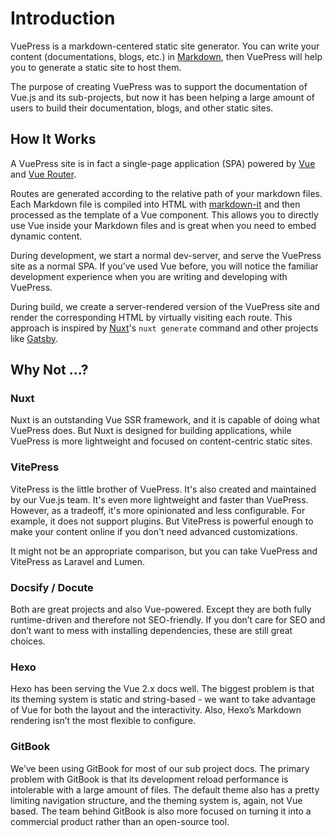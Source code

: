 # Introduction

VuePress is a markdown-centered static site generator. You can write your content (documentations, blogs, etc.) in [Markdown](https://en.wikipedia.org/wiki/Markdown), then VuePress will help you to generate a static site to host them.

The purpose of creating VuePress was to support the documentation of Vue.js and its sub-projects, but now it has been helping a large amount of users to build their documentation, blogs, and other static sites.

## How It Works

A VuePress site is in fact a single-page application (SPA) powered by [Vue](https://vuejs.org/) and [Vue Router](https://router.vuejs.org).

Routes are generated according to the relative path of your markdown files. Each Markdown file is compiled into HTML with [markdown-it](https://github.com/markdown-it/markdown-it) and then processed as the template of a Vue component. This allows you to directly use Vue inside your Markdown files and is great when you need to embed dynamic content.

During development, we start a normal dev-server, and serve the VuePress site as a normal SPA. If you’ve used Vue before, you will notice the familiar development experience when you are writing and developing with VuePress.

During build, we create a server-rendered version of the VuePress site and render the corresponding HTML by virtually visiting each route. This approach is inspired by [Nuxt](https://nuxtjs.org/)'s `nuxt generate` command and other projects like [Gatsby](https://www.gatsbyjs.org/).

## Why Not ...?

### Nuxt

Nuxt is an outstanding Vue SSR framework, and it is capable of doing what VuePress does. But Nuxt is designed for building applications, while VuePress is more lightweight and focused on content-centric static sites.

### VitePress

VitePress is the little brother of VuePress. It's also created and maintained by our Vue.js team. It's even more lightweight and faster than VuePress. However, as a tradeoff, it's more opinionated and less configurable. For example, it does not support plugins. But VitePress is powerful enough to make your content online if you don't need advanced customizations.

It might not be an appropriate comparison, but you can take VuePress and VitePress as Laravel and Lumen.

### Docsify / Docute

Both are great projects and also Vue-powered. Except they are both fully runtime-driven and therefore not SEO-friendly. If you don’t care for SEO and don’t want to mess with installing dependencies, these are still great choices.

### Hexo

Hexo has been serving the Vue 2.x docs well. The biggest problem is that its theming system is static and string-based - we want to take advantage of Vue for both the layout and the interactivity. Also, Hexo’s Markdown rendering isn’t the most flexible to configure.

### GitBook

We’ve been using GitBook for most of our sub project docs. The primary problem with GitBook is that its development reload performance is intolerable with a large amount of files. The default theme also has a pretty limiting navigation structure, and the theming system is, again, not Vue based. The team behind GitBook is also more focused on turning it into a commercial product rather than an open-source tool.
